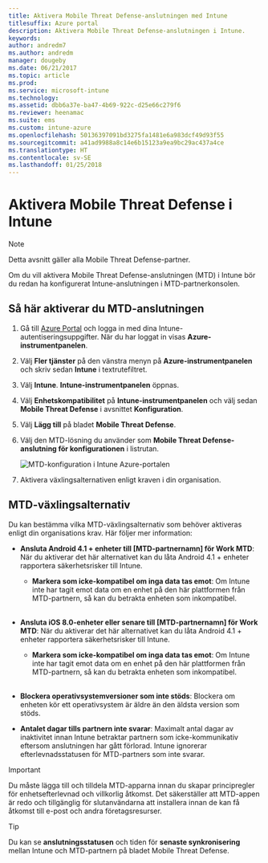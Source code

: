 ```yaml
---
title: Aktivera Mobile Threat Defense-anslutningen med Intune
titlesuffix: Azure portal
description: Aktivera Mobile Threat Defense-anslutningen i Intune.
keywords: 
author: andredm7
ms.author: andredm
manager: dougeby
ms.date: 06/21/2017
ms.topic: article
ms.prod: 
ms.service: microsoft-intune
ms.technology: 
ms.assetid: dbb6a37e-ba47-4b69-922c-d25e66c279f6
ms.reviewer: heenamac
ms.suite: ems
ms.custom: intune-azure
ms.openlocfilehash: 50136397091bd3275fa1481e6a983dcf49d93f55
ms.sourcegitcommit: a41ad9988a8c14e6b15123a9ea9bc29ac437a4ce
ms.translationtype: HT
ms.contentlocale: sv-SE
ms.lasthandoff: 01/25/2018
---
```

# <a name="enable-mobile-threat-defense-in-intune"></a>Aktivera Mobile Threat Defense i Intune

> [!NOTE] 
> Detta avsnitt gäller alla Mobile Threat Defense-partner.

Om du vill aktivera Mobile Threat Defense-anslutningen (MTD) i Intune bör du redan ha konfigurerat Intune-anslutningen i MTD-partnerkonsolen.

## <a name="to-enable-the-mtd-connector"></a>Så här aktiverar du MTD-anslutningen

1. Gå till [Azure Portal](https://portal.azure.com) och logga in med dina Intune-autentiseringsuppgifter. När du har loggat in visas **Azure-instrumentpanelen**.

2. Välj **Fler tjänster** på den vänstra menyn på **Azure-instrumentpanelen** och skriv sedan **Intune** i textrutefiltret.

3. Välj **Intune**. **Intune-instrumentpanelen** öppnas.

4. Välj **Enhetskompatibilitet** på **Intune-instrumentpanelen** och välj sedan **Mobile Threat Defense** i avsnittet **Konfiguration**.

5. Välj **Lägg till** på bladet **Mobile Threat Defense**.

6. Välj den MTD-lösning du använder som **Mobile Threat Defense-anslutning för konfigurationen** i listrutan.

    ![MTD-konfiguration i Intune Azure-portalen](./media/enable-mtd-connector-1.png)

7. Aktivera växlingsalternativen enligt kraven i din organisation.

## <a name="mtd-toggle-options"></a>MTD-växlingsalternativ

Du kan bestämma vilka MTD-växlingsalternativ som behöver aktiveras enligt din organisations krav. Här följer mer information:

- **Ansluta Android 4.1 + enheter till [MTD-partnernamn] för Work MTD**: När du aktiverar det här alternativet kan du låta Android 4.1 + enheter rapportera säkerhetsrisker till Intune.
    - **Markera som icke-kompatibel om inga data tas emot**: Om Intune inte har tagit emot data om en enhet på den här plattformen från MTD-partnern, så kan du betrakta enheten som inkompatibel.
<br></br>
- **Ansluta iOS 8.0-enheter eller senare till [MTD-partnernamn] för Work MTD**: När du aktiverar det här alternativet kan du låta Android 4.1 + enheter rapportera säkerhetsrisker till Intune.
    - **Markera som icke-kompatibel om inga data tas emot**: Om Intune inte har tagit emot data om en enhet på den här plattformen från MTD-partnern, så kan du betrakta enheten som inkompatibel.
<br></br>
- **Blockera operativsystemversioner som inte stöds**: Blockera om enheten kör ett operativsystem är äldre än den äldsta version som stöds.

- **Antalet dagar tills partnern inte svarar**: Maximalt antal dagar av inaktivitet innan Intune betraktar partnern som icke-kommunikativ eftersom anslutningen har gått förlorad. Intune ignorerar efterlevnadsstatusen för MTD-partners som inte svarar.

> [!IMPORTANT] 
> Du måste lägga till och tilldela MTD-apparna innan du skapar principregler för enhetsefterlevnad och villkorlig åtkomst. Det säkerställer att MTD-appen är redo och tillgänglig för slutanvändarna att installera innan de kan få åtkomst till e-post och andra företagsresurser.

> [!TIP]
> Du kan se **anslutningsstatusen** och tiden för **senaste synkronisering** mellan Intune och MTD-partnern på bladet Mobile Threat Defense.
